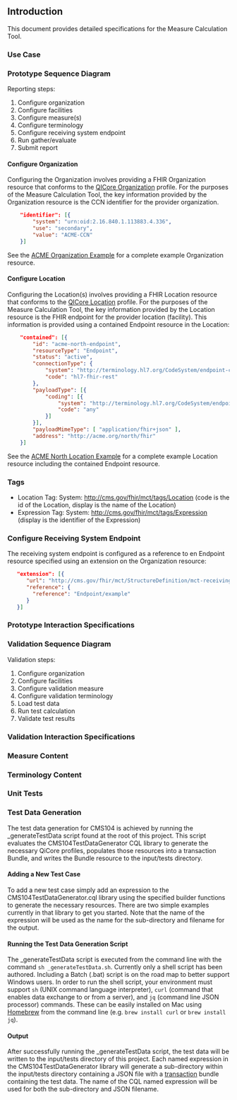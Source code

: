 ## Introduction

This document provides detailed specifications for the Measure Calculation Tool.

### Use Case

### Prototype Sequence Diagram

Reporting steps:
1. Configure organization
2. Configure facilities
3. Configure measure(s)
4. Configure terminology
5. Configure receiving system endpoint
6. Run gather/evaluate
7. Submit report

#### Configure Organization

Configuring the Organization involves providing a FHIR Organization resource that conforms to the [QICore Organization](https://hl7.org/fhir/us/qicore/StructureDefinition-qicore-organization.html) profile. For the purposes of the Measure Calculation Tool, the key information provided by the Organization resource is the CCN identifier for the provider organization.

```json
    "identifier": [{
        "system": "urn:oid:2.16.840.1.113883.4.336",
        "use": "secondary",
        "value": "ACME-CCN"
    }]
```

See the [ACME Organization Example](Organization-acme.html) for a complete example Organization resource.

#### Configure Location

Configuring the Location(s) involves providing a FHIR Location resource that conforms to the [QICore Location](https://hl7.org/fhir/us/qicore/StructureDefinition-qicore-location.html) profile. For the purposes of the Measure Calculation Tool, the key information provided by the Location resource is the FHIR endpoint for the provider location (facility). This information is provided using a contained Endpoint resource in the Location:

```json
    "contained": [{
        "id": "acme-north-endpoint",
        "resourceType": "Endpoint",
        "status": "active",
        "connectionType": {
            "system": "http://terminology.hl7.org/CodeSystem/endpoint-connection-type",
            "code": "hl7-fhir-rest"
        },
        "payloadType": [{
            "coding": [{
                "system": "http://terminology.hl7.org/CodeSystem/endpoint-payload-type",
                "code": "any"
            }] 
        }],
        "payloadMimeType": [ "application/fhir+json" ],
        "address": "http://acme.org/north/fhir"
    }]
```

See the [ACME North Location Example](Location-acme-north.html) for a complete example Location resource including the contained Endpoint resource.

### Tags

* Location Tag: System: http://cms.gov/fhir/mct/tags/Location (code is the id of the Location, display is the name of the Location)
* Expression Tag: System: http://cms.gov/fhir/mct/tags/Expression (display is the identifier of the Expression)

### Configure Receiving System Endpoint

The receiving system endpoint is configured as a reference to en Endpoint resource specified using an extension on the Organization resource:

```json
   "extension": [{
      "url": "http://cms.gov/fhir/mct/StructureDefinition/mct-receivingSystemEndpoint",
      "reference": {
        "reference": "Endpoint/example"
      }
   }]
```

### Prototype Interaction Specifications

### Validation Sequence Diagram

Validation steps:
1. Configure organization
2. Configure facilities
3. Configure validation measure
4. Configure validation terminology
5. Load test data
6. Run test calculation
7. Validate test results

### Validation Interaction Specifications

### Measure Content

### Terminology Content

### Unit Tests

### Test Data Generation

The test data generation for CMS104 is achieved by running the _generateTestData script found at the root of this project. 
This script evaluates the CMS104TestDataGenerator CQL library to generate the necessary QiCore profiles, populates those 
resources into a transaction Bundle, and writes the Bundle resource to the input/tests directory.

#### Adding a New Test Case

To add a new test case simply add an expression to the CMS104TestDataGenerator.cql library using the specified builder functions 
to generate the necessary resources. There are two simple examples currently in that library to get you started. Note that the 
name of the expression will be used as the name for the sub-directory and filename for the output.

#### Running the Test Data Generation Script

The _generateTestData script is executed from the command line with the command `sh _generateTestData.sh`. Currently only a 
shell script has been authored. Including a Batch (.bat) script is on the road map to better support Windows users. In order 
to run the shell script, your environment must support `sh` (UNIX command language interpreter), `curl` (command that enables 
data exchange to or from a server), and `jq` (command line JSON processor) commands. These can be easily installed on Mac using 
[Homebrew](https://brew.sh) from the command line (e.g. `brew install curl` or `brew install jq`).

#### Output

After successfully running the _generateTestData script, the test data will be written to the input/tests directory of this 
project. Each named expression in the CMS104TestDataGenerator library will generate a sub-directory within the input/tests 
directory containing a JSON file with a [transaction](http://hl7.org/fhir/http.html#transaction) bundle containing the test 
data. The name of the CQL named expression will be used for both the sub-directory and JSON filename.